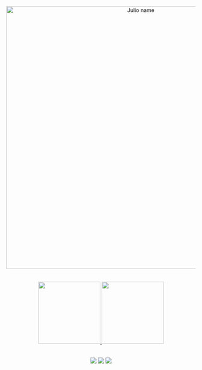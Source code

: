 <div align="center">
  <img align="center" alt="Julio name" width=700" src="https://cdn.discordapp.com/attachments/979089537756176397/991444381896806431/unknown.png">
</div>
<br>
<br>

<div align="center">
  <a href="https://github.com/ojuliocesar">
  <img height="165em" src="https://github-readme-stats.vercel.app/api?username=ojuliocesar&show_icons=true&theme=dracula&include_all_commits=true&count_private=true"/>
  <img height="165em" src="https://github-readme-stats.vercel.app/api/top-langs/?username=ojuliocesar&layout=compact&langs_count=7&theme=dracula"/>
</div>

<br>
<br>

<div align="center">
<a><img src="https://img.shields.io/badge/Twitter-1DA1F2?style=for-the-badge&logo=twitter&logoColor=white" target="_blank"></a> 
  <a href = "mailto:juliocontact@gmail.com"><img src="https://img.shields.io/badge/Gmail-D14836?style=for-the-badge&logo=gmail&logoColor=white" target="_blank"></a>
  <a target="_blank"><img src="https://img.shields.io/badge/-LinkedIn-%230077B5?style=for-the-badge&logo=linkedin&logoColor=white" target="_blank"></a> 
  </div>
